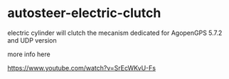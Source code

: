 # autosteer-electric-clutch
electric  cylinder will clutch   the  mecanism
dedicated  for AgopenGPS   5.7.2  and  UDP version 

more info  here

https://www.youtube.com/watch?v=SrEcWKvU-Fs
